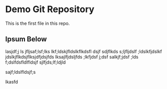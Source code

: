 # Demo Git Repository

This is the first file in this repo.

## Ipsum Below

lasjdf;j ls jfljsaf;lsf;lks lkf;ldskjfldslkflkdsfl dsjf sdjflkds
s;ljfljdslf ;ldslkfjdslkf jdslkjflkdsjflksjdfjdsjfds
lksajlfjdsljfds ;lkfjdsf j;dsf
salkjf;jdsf ;lds f;dslfdsfldlfldsjf
sjlfjds;lf;ldjld 


sajf;ldslfldsjf;s

lkasfd

